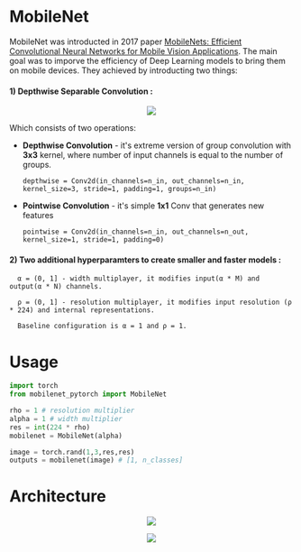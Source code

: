 # MobileNet
MobileNet was introducted in 2017 paper [MobileNets: Efficient Convolutional Neural Networks for Mobile Vision Applications](https://arxiv.org/abs/1704.04861). The main goal was to imporve the efficiency of Deep Learning models to bring them on mobile devices. They achieved by introducting two things:
#### 1) __Depthwise Separable Convolution__ :

<p align="center">
<img 
  src="https://github.com/maciejbalawejder/DeepLearning-collection/blob/main/ConvNets/MobileNet/depthwiseblock.png"
>
</p>

Which consists of two operations:
- __Depthwise Convolution__ - it's extreme version of group convolution with __3x3__ kernel, where number of input channels is equal to the number of groups.
    
      depthwise = Conv2d(in_channels=n_in, out_channels=n_in, kernel_size=3, stride=1, padding=1, groups=n_in) 
    
- __Pointwise Convolution__ - it's simple __1x1__ Conv that generates new features

      pointwise = Conv2d(in_channels=n_in, out_channels=n_out, kernel_size=1, stride=1, padding=0)

#### 2) __Two additional hyperparamters to create smaller and faster models__ :
      
      α = (0, 1] - width multiplayer, it modifies input(α * M) and output(α * N) channels.
      
      ρ = (0, 1] - resolution multiplayer, it modifies input resolution (ρ * 224) and internal representations.
      
      Baseline configuration is α = 1 and ρ = 1.

# Usage
```python
import torch
from mobilenet_pytorch import MobileNet

rho = 1 # resolution multiplier
alpha = 1 # width multiplier
res = int(224 * rho)
mobilenet = MobileNet(alpha)

image = torch.rand(1,3,res,res)
outputs = mobilenet(image) # [1, n_classes]
```

# Architecture

<p align="center">
<img 
  src="https://github.com/maciejbalawejder/DeepLearning-collection/blob/main/ConvNets/MobileNet/block.png"
>
</p>

<p align="center">
<img 
  src="https://github.com/maciejbalawejder/DeepLearning-collection/blob/main/ConvNets/MobileNet/architecture.png"
>
</p>
